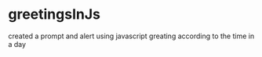 # greetingsInJs
created a prompt and alert using javascript 
greating according to the time in a day
